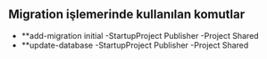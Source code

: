 ## Migration işlemerinde kullanılan komutlar

- **add-migration initial -StartupProject Publisher -Project Shared
- **update-database -StartupProject Publisher -Project Shared
